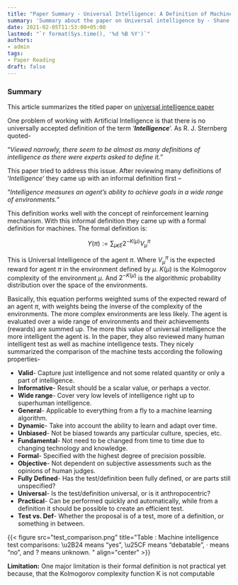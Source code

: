 ```yaml
---
title: "Paper Summary - Universal Intelligence: A Definition of Machine Intelligence"
summary: 'Summary about the paper on Universal intelligence by - Shane Legg and Marcus Hutter'
date: 2021-02-05T11:53:00+05:00
lastmod: "`r format(Sys.time(), '%d %B %Y')`"
authors:
- admin
tags:
- Paper Reading
draft: false
---
```


### Summary
This article summarizes the titled paper on [universal intelligence paper](https://arxiv.org/pdf/0712.3329.pdf)

One problem of working with Artificial Intelligence is that there is no universally accepted definition of the term ‘**_Intelligence_**’. As R. J. Sternberg quoted-

“_Viewed narrowly, there seem to be almost as many definitions of intelligence as there were experts asked to define it._”

This paper tried to address this issue. After reviewing many definitions of ‘_Intelligence_’ they came up with an informal definition first –

“_Intelligence measures an agent’s ability to achieve goals in a wide range of environments._”

This definition works well with the concept of reinforcement learning mechanism. With this informal definition they came up with a formal definition for machines. The formal definition is:

$$\Upsilon(\pi) := \sum_{\mu\epsilon E} 2^{-K(\mu)} V_\mu^\pi$$

This is Universal Intelligence of the agent $\pi$. Where $V_\mu^\pi$ is the expected reward for agent $\pi$ in the environment defined by $\mu$. $K(\mu)$ is the Kolmogorov complexity of the environment $\mu$. And $2^{-K(\mu)}$ is the algorithmic probability distribution over the space of the environments.

Basically, this equation performs weighted sums of the expected reward of an agent $\pi$, with weights being the inverse of the complexity of the environments. The more complex environments are less likely. The agent is evaluated over a wide range of environments and their achievements (rewards) are summed up. The more this value of universal intelligence the more intelligent the agent is.
In the paper, they also reviewed many human intelligent test as well as machine intelligence tests. They nicely summarized the comparison of the machine tests according the following properties-

 - **Valid**- Capture just intelligence and not some related quantity or only a part of intelligence. 
 - **Informative**- Result should be a scalar value, or perhaps a vector. 
 - **Wide range**- Cover very low levels of intelligence right up to superhuman intelligence. 
 - **General**- Applicable to everything from a fly to a machine learning algorithm. 
 - **Dynamic**- Take into account the ability to learn and adapt over time. 
 - **Unbiased**- Not be biased towards any particular culture, species, etc. 
 - **Fundamental**- Not need to be changed from time to time due to changing technology and knowledge. 
 - **Formal**- Specified with the highest degree of precision possible. 
 - **Objective**- Not dependent on subjective assessments such as the opinions of human judges. 
 - **Fully Defined**- Has the test/definition been fully defined, or are parts still unspecified? 
 - **Universal**- Is the test/definition universal, or is it anthropocentric? 
 - **Practical**- Can be performed quickly and automatically, while from a definition it should be possible to create an efficient test. 
 - **Test vs. Def**- Whether the proposal is of a test, more of a definition, or something in between.


{{< figure src="test_comparison.png" title="Table : Machine intelligence test comparisons: \u2B24 means “yes”, \u25CF means “debatable”, · means “no”, and ? means unknown. " align="center" >}}

**Limitation:** One major limitation is their formal definition is not practical yet because, that the Kolmogorov complexity function K is not computable  

